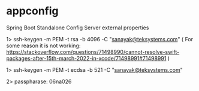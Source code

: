 # appconfig
Spring Boot Standalone Config Server external properties

1> ssh-keygen -m PEM -t rsa -b 4096 -C "sanayak@teksystems.com" ( For some reason it is not working: https://stackoverflow.com/questions/71498990/cannot-resolve-swift-packages-after-15th-march-2022-in-xcode/71498991#71498991 )

1> ssh-keygen -m PEM -t ecdsa -b 521 -C "sanayak@teksystems.com"

2> passpharase: 06na026
